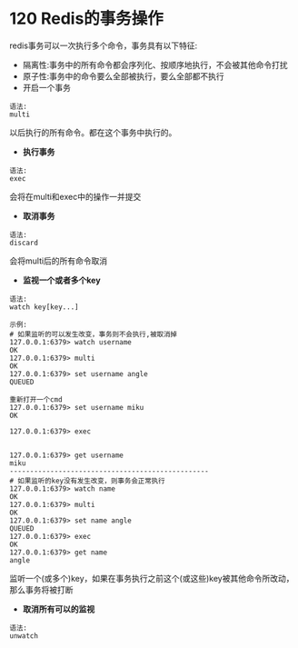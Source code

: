 # 120 Redis的事务操作

redis事务可以一次执行多个命令，事务具有以下特征:

* 隔离性:事务中的所有命令都会序列化、按顺序地执行，不会被其他命令打扰
* 原子性:事务中的命令要么全部被执行，要么全部都不执行
* 开启一个事务

```text
语法:
multi
```

以后执行的所有命令。都在这个事务中执行的。

* **执行事务**

```text
语法:
exec
```

会将在multi和exec中的操作一并提交

* **取消事务**

```text
语法:
discard
```

会将multi后的所有命令取消

* **监视一个或者多个key**

```text
语法:
watch key[key...]

示例:
# 如果监听的可以发生改变，事务则不会执行,被取消掉
127.0.0.1:6379> watch username
OK
127.0.0.1:6379> multi
OK
127.0.0.1:6379> set username angle
QUEUED

重新打开一个cmd
127.0.0.1:6379> set username miku
OK

127.0.0.1:6379> exec


127.0.0.1:6379> get username
miku
-------------------------------------------------
# 如果监听的key没有发生改变，则事务会正常执行
127.0.0.1:6379> watch name
OK
127.0.0.1:6379> multi
OK
127.0.0.1:6379> set name angle
QUEUED
127.0.0.1:6379> exec
OK
127.0.0.1:6379> get name
angle
```

监听一个\(或多个\)key，如果在事务执行之前这个\(或这些\)key被其他命令所改动，那么事务将被打断

* **取消所有可以的监视**

```text
语法:
unwatch
```

